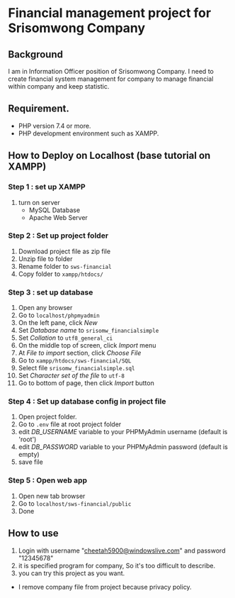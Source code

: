 # Financial management project for Srisomwong Company

## Background
I am in Information Officer position of Srisomwong Company. I need to create financial system management for company to manage financial within company and keep statistic.

## Requirement.
- PHP version 7.4 or more.
- PHP development environment such as XAMPP.

## How to Deploy on Localhost (base tutorial on XAMPP)

### Step 1 : set up XAMPP
1. turn on server
    - MySQL Database
    - Apache Web Server

### Step 2 : Set up project folder
1. Download project file as zip file
2. Unzip file to folder
3. Rename folder to `sws-financial`
3. Copy folder to `xampp/htdocs/`

### Step 3 : set up database
1. Open any browser
2. Go to `localhost/phpmyadmin`
3. On the left pane, click *New*
4. Set *Database name* to `srisomw_financialsimple`
5. Set *Collation* to `utf8_general_ci`
6. On the middle top of screen, click *Import* menu
7. At *File to import* section, click *Choose File*
8. Go to `xampp/htdocs/sws-financial/SQL`
9. Select file `srisomw_financialsimple.sql`
10. Set *Character set of the file* to `utf-8`
11. Go to bottom of page, then click *Import* button

### Step 4 : Set up database config in project file
1. Open project folder.
2. Go to `.env` file at root project folder
3. edit *DB_USERNAME* variable to your PHPMyAdmin username (default is 'root')
4. edit *DB_PASSWORD* variable to your PHPMyAdmin password (default is empty)
5. save file

### Step 5 : Open web app
1. Open new tab browser
2. Go to `localhost/sws-financial/public`
3. Done

## How to use
1. Login with username "cheetah5900@windowslive.com" and password "12345678"
2. it is specified program for company, So it's too difficult to describe.
3. you can try this project as you want.

* I remove company file from project because privacy policy.